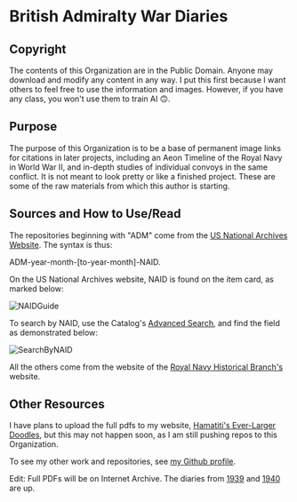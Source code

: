<h1>British Admiralty War Diaries</h1>
<h2>Copyright</h2>
The contents of this Organization are in the Public Domain. Anyone may download and modify any content in any way. I put this first because I want others to feel free to use the information and images. However, if you have any class, you won't use them to train AI 🙃.

<h2>Purpose</h2>
The purpose of this Organization is to be a base of permanent image links for citations in later projects, including an Aeon Timeline of the Royal Navy in World War II, and in-depth studies of individual convoys in the same conflict.
It is not meant to look pretty or like a finished project. These are some of the raw materials from which this author is starting.

<h2>Sources and How to Use/Read</h2>
The repositories beginning with "ADM" come from the <a href="https://catalog.archives.gov/search-within/4697018?limit=100&q=admiralty%20war%20diaries&sort=title%3Aasc">US National Archives Website</a>. The syntax is thus:

ADM-year-month-[to-year-month]-NAID.

On the US National Archives website, NAID is found on the item card, as marked below:

![NAIDGuide](https://i.ibb.co/zHtxMkKG/NAIDGuide.png)

To search by NAID, use the Catalog's <a href="https://catalog.archives.gov/advanced-search">Advanced Search</a>, and find the field as demonstrated below:

![SearchByNAID](https://i.ibb.co/cXb1XYKn/search-By-NAID.png)

All the others come from the website of the <a href="https://www.royalnavy.mod.uk/locations-and-operations/bases-and-stations/naval-historic-branch">Royal Navy Historical Branch's</a> website.

<h2>Other Resources</h2>

I have plans to upload the full pdfs to my website, <a href="https://hamatitisdoodles.org">Hamatiti's Ever-Larger Doodles</a>, but this may not happen soon, as I am still pushing repos to this Organization.

To see my other work and repositories, see <a href="https://github.com/NavalHistorianAtLarge">my Github profile</a>.

Edit: Full PDFs will be on Internet Archive. The diaries from <a href="https://archive.org/details/admiraltywardiary1939/1939-10to12-77715422/">1939</a> and <a href="https://archive.org/details/adm1940/1940-04and07-77719144/">1940</a> are up.
